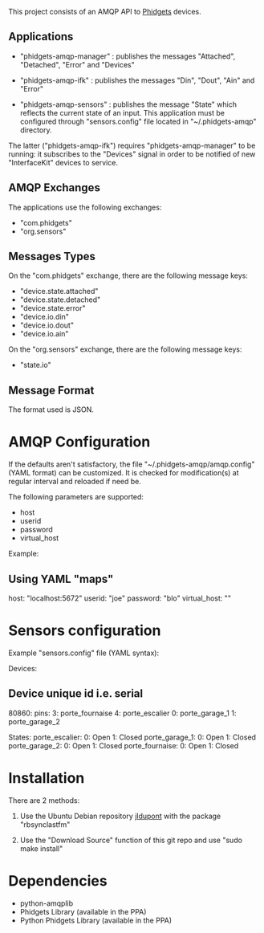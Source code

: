 This project consists of an AMQP API to [Phidgets](http://www.phidgets.com/) devices. 

Applications
------------

- "phidgets-amqp-manager" : publishes the messages "Attached", "Detached", "Error" and "Devices" 

- "phidgets-amqp-ifk" : publishes the messages "Din", "Dout", "Ain" and "Error" 

- "phidgets-amqp-sensors" : publishes the message "State" which reflects the current state of an input. 
  This application must be configured through "sensors.config" file located in "~/.phidgets-amqp" directory.

The latter ("phidgets-amqp-ifk") requires "phidgets-amqp-manager" to be running: it subscribes to the "Devices"
signal in order to be notified of new "InterfaceKit" devices to service.

AMQP Exchanges
--------------

The applications use the following exchanges:

- "com.phidgets"
- "org.sensors"

Messages Types
--------------

On the "com.phidgets" exchange, there are the following message keys:

- "device.state.attached"
- "device.state.detached"
- "device.state.error"
- "device.io.din"
- "device.io.dout"
- "device.io.ain"

On the "org.sensors" exchange, there are the following message keys:

- "state.io"

Message Format
--------------

The format used is JSON.


AMQP Configuration
==================

If the defaults aren't satisfactory, the file "~/.phidgets-amqp/amqp.config" (YAML format)
can be customized. It is checked for modification(s) at regular interval and reloaded if need be.

The following parameters are supported:
* host
* userid
* password
* virtual_host

Example:

## Using YAML "maps"
host:          "localhost:5672"
userid:       "joe"
password:     "blo"
virtual_host: "\"

Sensors configuration
=====================

Example "sensors.config" file (YAML syntax):

Devices:

 ## Device unique id i.e. serial
 80860:
  pins:
   3: porte_fournaise
   4: porte_escalier
   0: porte_garage_1
   1: porte_garage_2

States:
 porte_escalier:
  0: Open
  1: Closed
 porte_garage_1:
  0: Open
  1: Closed
 porte_garage_2:
  0: Open
  1: Closed
 porte_fournaise:
  0: Open
  1: Closed


Installation
============
There are 2 methods:

1. Use the Ubuntu Debian repository [jldupont](https://launchpad.net/~jldupont/+archive/phidgets)  with the package "rbsynclastfm"

2. Use the "Download Source" function of this git repo and use "sudo make install"

Dependencies
============

* python-amqplib
* Phidgets Library (available in the PPA)
* Python Phidgets Library (available in the PPA)
